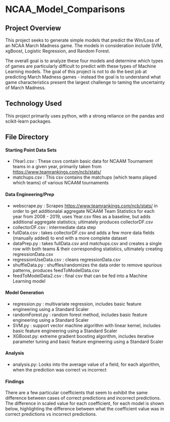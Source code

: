 # NCAA_Model_Comparisons

## Project Overview
This project seeks to generate simple models that predict the Win/Loss of an NCAA March Madness game. The models in consideration include SVM, xgBoost, Logistic Regression, and Random Forest. 

The overall goal is to analyze these four models and determine which types of games are particularly difficult to predict with these types of Machine Learning models. The goal of this project is not to do the best job at predicting March Madness games - instead the goal is to understand what game characteristics present the largest challenge to taming the uncertainty of March Madness. 

## Technology Used 
This project primarily uses python, with a strong reliance on the pandas and scikit-learn packages. 

## File Directory
#### Starting Point Data Sets 
- (Year).csv : These csvs contain basic data for NCAAM Tournament teams in a given year, primarily taken from https://www.teamrankings.com/ncb/stats/
- matchups.csv : This csv contains the matchups (which teams played which teams) of various NCAAM tournaments

#### Data Engineering/Prep
- webscrape.py : Scrapes https://www.teamrankings.com/ncb/stats/ in order to get additionalal aggregate NCAAM Team Statistics for each year from 2008 - 2019, uses Year.csv files as a baseline, but adds additional aggregate statistics; ultimately produces collectorDF.csv
- collectorDF.csv : intermediate data step
- fullData.csv : takes collectorDF.csv and adds a few more data fields (manually added) to end with a more complete dataset
- dataPrep.py : takes fullData.csv and matchups.csv and creates a single row with both teams & their corresponding statistics, ultimately creating regressionData.csv 
- regressionUseData.csv : cleans regressionData.csv 
- shuffleData.py : shuffles/randomizes the data order to remove spurious patterns, produces feedToModelData.csv
- feedToModelData2.csv : final csv that can be fed into a Machine Learning model 

#### Model Generation
- regression.py : multivariate regression, includes basic feature engineering using a Standard Scaler
- randomForest.py : random forest method, includes basic feature engineering using a Standard Scaler
- SVM.py : support vector machine algorithm with linear kernel, includes basic feature engineering using a Standard Scaler 
- XGBoost.py: extreme gradient boosting algorithm, includes iterative parameter tuning and basic feature engineering using a Standard Scaler 

#### Analysis 
- analysis.py: Looks into the average value of a field, for each algorithm, when the prediction was correct vs incorrect

#### Findings
There are a few particular coefficients that seem to exhibit the same difference between cases of correct predictions and incorrect predictions. The difference in scaled value for each coefficient, for each model is shown below, highlighting the difference between what the coefficient value was in correct predictions vs incorrect predictions. 



